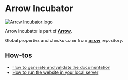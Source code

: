 # Arrow Incubator

[![Arrow Incubator logo](https://github.com/arrow-kt/arrow-site/tree/master/docs/img/incubator/arrow-incubator-brand-sidebar.svg)](https://arrow-kt.io)

Λrrow Incubator is part of [**Λrrow**](https://arrow-kt.io).

Global properties and checks come from [**arrow**](https://github.com/arrow-kt/arrow) repository.

## How-tos

* [How to generate and validate the documentation](https://github.com/arrow-kt/arrow/blob/master/docs/libraries/how-to-generate-and-validate-documentation.md)
* [How to run the website in your local server](https://github.com/arrow-kt/arrow/blob/master/docs/libraries/how-to-run-the-website-in-your-local-server.md)
